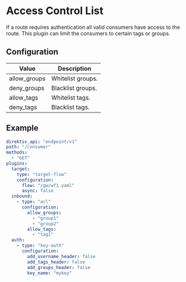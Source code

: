 # Access Control List

If a route requires authentication all valid consumers have access to the route. This plugin can limit the consumers to certain tags or groups.


## Configuration
| Value | Description |
| ----- | ----------- |
| allow_groups | Whitelist groups. |
| deny_groups | Blacklist groups. |
| allow_tags | Whitelist tags.  |
| deny_tags | Blacklist tags. |


## Example

```yaml title="ACL Example"
direktiv_api: "endpoint/v1"
path: "/consumer"
methods:
  - "GET"
plugins:
  target:
    type: "target-flow"
    configuration:
      flow: "/gw/wf1.yaml"
      async: false
  inbound:
    - type: "acl"
      configuration:
        allow_groups:
          - "group1"
          - "group2"
        allow_tags:
          - "tag1"
  auth:
    - type: "key-auth"
      configuration:
        add_username_header: false
        add_tags_header: false
        add_groups_header: false
        key_name: "mykey"
```
